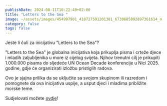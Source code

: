 ```yaml
---
publishDate: 2024-08-11T10:22:49+02:00
title: "Letters to the Sea "
image: ~/assets/images/454997901_418727591201301_6730685892897361614_n.jpg
category: false
tags: false
---
```

Jeste li čuli za inicijativu "Letters to the Sea"?

"Letters to the Sea" je globalna inicijativa koja prikuplja pisma i crteže djece i mladih zaljubljenika u more iz cijelog svijeta. Njihov trenutni cilj je prikupiti 1.000.000 pisama do sljedeće UN Ocean Decade konferencije u Nici 2025. godine, gdje će organizirati izložbu pristiglih radova.

Ovo je sjajna prilika da se uključite sa svojom skupinom ili razredom i pomognete da ova inicijativa uspije, a usput djeci i mladima približite morske teme.

Sudjelovati možete [ovdje](https://linktr.ee/letterstothesea?fbclid=IwY2xjawEqmlhleHRuA2FlbQIxMAABHczXtKm6nfL0Eo6IlVGZIkD_rE6cRI-7OeN2q8jhBaoMzOndtVJzP85wKQ_aem_KshfChpKI5MSrcNPjzED7w)!
